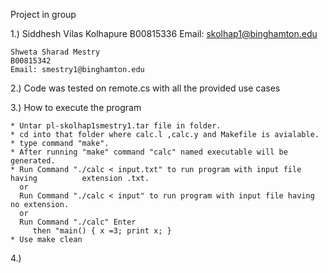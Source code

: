 Project in group

1.) Siddhesh Vilas Kolhapure
    B00815336
    Email: skolhap1@binghamton.edu

    Shweta Sharad Mestry
    B00815342
    Email: smestry1@binghamton.edu


2.) Code was tested on remote.cs with all the provided use cases

3.) How to execute the program

	* Untar pl-skolhap1smestry1.tar file in folder.
	* cd into that folder where calc.l ,calc.y and Makefile is avialable. 
	* type command "make".
	* After running "make" command "calc" named executable will be generated.
	* Run Command "./calc < input.txt" to run program with input file having 		  extension .txt.
	  or 
	  Run Command "./calc < input" to run program with input file having 		  	  no extension.
	  or
	  Run Command "./calc" Enter
		 then "main() { x =3; print x; }
	* Use make clean

4.) 

	 
